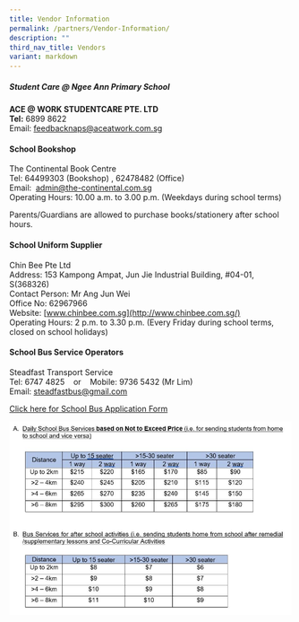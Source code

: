 ```yaml
---
title: Vendor Information
permalink: /partners/Vendor-Information/
description: ""
third_nav_title: Vendors
variant: markdown
---
```

##### **Student Care @ Ngee Ann Primary School**

**ACE&nbsp;@ WORK STUDENTCARE PTE. LTD**
<br>**Tel:** 6899&nbsp;8622&nbsp;
<br>Email:&nbsp;[feedbacknaps@aceatwork.com.sg](mailto:feedbacknaps@aceatwork.com.sg)

  

#### **School Bookshop**

The Continental Book Centre&nbsp;
<br>Tel: 64499303 (Bookshop) , 62478482 (Office)
<br>Email:&nbsp;&nbsp;[admin@the-continental.com.sg](mailto:admin@the-continental.com.sg)&nbsp;
<br>Operating Hours: 10.00 a.m. to 3.00 p.m. (Weekdays during school terms)&nbsp;

Parents/Guardians are allowed to purchase books/stationery after school hours.&nbsp;

  

#### **School Uniform Supplier**

Chin Bee Pte Ltd&nbsp;
<br>Address: 153 Kampong Ampat, Jun Jie Industrial Building, #04-01, S(368326)&nbsp;
<br>Contact Person: Mr Ang Jun Wei&nbsp;&nbsp;
<br>Office No: 62967966&nbsp;
<br>Website:&nbsp;[www.chinbee.com.sg](http://www.chinbee.com.sg/)&nbsp;
<br>Operating Hours: 2 p.m. to 3.30 p.m. (Every Friday during school terms, closed on school holidays)&nbsp;

  

#### **School Bus Service Operators**

Steadfast Transport Service&nbsp;
<br>Tel: 6747 4825&nbsp; &nbsp; or&nbsp; &nbsp; Mobile: 9736 5432 (Mr Lim)
<br>Email:&nbsp;[steadfastbus@gmail.com](mailto:steadfastbus@gmail.com)

[Click here for School Bus Application Form](/files/2025%20Comms/Sch_Bus_Application_form_2026.pdf)

![](/images/schoolbus.JPG)
